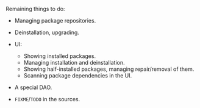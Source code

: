 Remaining things to do:

- Managing package repositories.

- Deinstallation, upgrading.

- UI:
    - Showing installed packages.
    - Managing installation and deinstallation.
    - Showing half-installed packages, managing repair/removal of them.
    - Scanning package dependencies in the UI.

- A special DAO.

- `FIXME`/`TODO` in the sources.